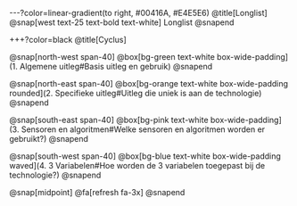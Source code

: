 ---?color=linear-gradient(to right, #00416A, #E4E5E6)
@title[Longlist]
@snap[west text-25 text-bold text-white]
Longlist
@snapend

+++?color=black
@title[Cyclus]

@snap[north-west span-40]
@box[bg-green text-white box-wide-padding](1. Algemene uitleg#Basis uitleg en gebruik)
@snapend

@snap[north-east span-40]
@box[bg-orange text-white box-wide-padding rounded](2. Specifieke uitleg#Uitleg die uniek is aan de technologie)
@snapend

@snap[south-east span-40]
@box[bg-pink text-white box-wide-padding](3. Sensoren en algoritmen#Welke sensoren en algoritmen worden er gebruikt?)
@snapend

@snap[south-west span-40]
@box[bg-blue text-white box-wide-padding waved](4. 3 Variabelen#Hoe worden de 3 variabelen toegepast bij de technologie?)
@snapend

@snap[midpoint]
@fa[refresh fa-3x]
@snapend